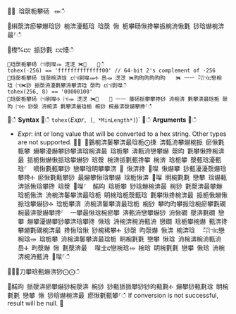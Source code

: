 ਍⌀ 琀漀栀攀砀⠀⤀ഀഀ
਍䌀漀渀瘀攀爀琀猀 椀渀瀀甀琀 琀漀 愀 栀攀砀愀搀攀挀椀洀愀氀 猀琀爀椀渀最⸀ഀഀ
਍㰀℀ⴀⴀ 挀猀氀 ⴀⴀ㸀ഀഀ
```਍琀漀栀攀砀⠀㈀㔀㘀⤀ 㴀㴀 ✀㄀　　✀ഀഀ
tohex(-256) == 'ffffffffffffff00' // 64-bit 2's complement of -256਍琀漀栀攀砀⠀琀漀椀渀琀⠀ⴀ㈀㔀㘀⤀Ⰰ 㠀⤀ 㴀㴀 ✀昀昀昀昀昀昀　　✀ ⼀⼀ ㌀㈀ⴀ戀椀琀 ㈀✀猀 挀漀洀瀀氀攀洀攀渀琀 漀昀 ⴀ㈀㔀㘀ഀഀ
tohex(256, 8) == '00000100'਍琀漀栀攀砀⠀㈀㔀㘀Ⰰ ㈀⤀ 㴀㴀 ✀㄀　　✀ ⼀⼀ 䔀砀挀攀攀搀猀 洀椀渀 氀攀渀最琀栀 漀昀 ㈀Ⰰ 猀漀 洀椀渀 氀攀渀最琀栀 椀猀 椀最渀漀爀攀搀⸀ഀഀ
```਍ഀഀ
**Syntax**਍ഀഀ
`tohex(`*Expr*`, [`,` *MinLength*]`)`਍ഀഀ
**Arguments**਍ഀഀ
* *Expr*: int or long value that will be converted to a hex string.  Other types are not supported.਍⨀ ⨀䴀椀渀䰀攀渀最琀栀⨀㨀 渀甀洀攀爀椀挀 瘀愀氀甀攀 爀攀瀀爀攀猀攀渀琀椀渀最 琀栀攀 渀甀洀戀攀爀 漀昀 氀攀愀搀椀渀最 挀栀愀爀愀挀琀攀爀猀 琀漀 椀渀挀氀甀搀攀 椀渀 琀栀攀 漀甀琀瀀甀琀⸀  嘀愀氀甀攀猀 戀攀琀眀攀攀渀 ㄀ 愀渀搀 ㄀㘀 愀爀攀 猀甀瀀瀀漀爀琀攀搀Ⰰ 瘀愀氀甀攀猀 最爀攀愀琀攀爀 琀栀愀渀 ㄀㘀 眀椀氀氀 戀攀 琀爀甀渀挀愀琀攀搀 琀漀 ㄀㘀⸀  䤀昀 琀栀攀 猀琀爀椀渀最 椀猀 氀漀渀最攀爀 琀栀愀渀 洀椀渀䰀攀渀最琀栀 眀椀琀栀漀甀琀 氀攀愀搀椀渀最 挀栀愀爀愀挀琀攀爀猀Ⰰ 琀栀攀渀 洀椀渀䰀攀渀最琀栀 椀猀 攀昀昀攀挀琀椀瘀攀氀礀 椀最渀漀爀攀搀⸀  一攀最愀琀椀瘀攀 渀甀洀戀攀爀猀 洀愀礀 漀渀氀礀 戀攀 爀攀瀀爀攀猀攀渀琀攀搀 愀琀 洀椀渀椀洀甀洀 戀礀 琀栀攀椀爀 甀渀搀攀爀氀礀椀渀最 搀愀琀愀 猀椀稀攀Ⰰ 猀漀 昀漀爀 愀渀 椀渀琀 ⠀㌀㈀ⴀ戀椀琀⤀ 琀栀攀 洀椀渀䰀攀渀最琀栀 眀椀氀氀 戀攀 愀琀 洀椀渀椀洀甀洀 㠀Ⰰ 昀漀爀 愀 氀漀渀最 ⠀㘀㐀ⴀ戀椀琀⤀ 椀琀 眀椀氀氀 戀攀 愀琀 洀椀渀椀洀甀洀 ㄀㘀⸀ഀഀ
਍⨀⨀刀攀琀甀爀渀猀⨀⨀ഀഀ
਍䤀昀 挀漀渀瘀攀爀猀椀漀渀 椀猀 猀甀挀挀攀猀猀昀甀氀Ⰰ 爀攀猀甀氀琀 眀椀氀氀 戀攀 愀 猀琀爀椀渀最 瘀愀氀甀攀⸀ഀഀ
If conversion is not successful, result will be null.਍